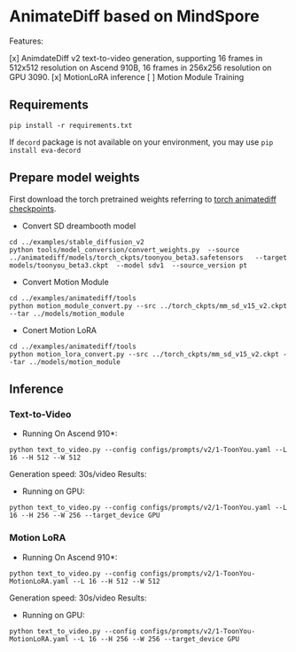 # AnimateDiff based on MindSpore

Features:

[x] AnimdateDiff v2 text-to-video generation, supporting 16 frames in 512x512 resolution on Ascend 910B, 16 frames in 256x256 resolution on GPU 3090.
[x] MotionLoRA inference
[ ] Motion Module Training

## Requirements

```
pip install -r requirements.txt
```

If `decord` package is not available on your environment, you may use `pip install eva-decord`


## Prepare model weights

First download the torch pretrained weights referring to [torch animatediff checkpoints](https://github.com/guoyww/AnimateDiff/blob/main/__assets__/docs/animatediff.md#download-base-t2i--motion-module-checkpoints).

- Convert SD dreambooth model
```
cd ../examples/stable_diffusion_v2
python tools/model_conversion/convert_weights.py  --source ../animatediff/models/torch_ckpts/toonyou_beta3.safetensors   --target models/toonyou_beta3.ckpt  --model sdv1  --source_version pt
```

- Convert Motion Module
```
cd ../examples/animatediff/tools
python motion_module_convert.py --src ../torch_ckpts/mm_sd_v15_v2.ckpt --tar ../models/motion_module
```

- Conert Motion LoRA
```
cd ../examples/animatediff/tools
python motion_lora_convert.py --src ../torch_ckpts/mm_sd_v15_v2.ckpt --tar ../models/motion_module
```


## Inference

### Text-to-Video

- Running On Ascend 910\*:
```
python text_to_video.py --config configs/prompts/v2/1-ToonYou.yaml --L 16 --H 512 --W 512
```

Generation speed: 30s/video
Results:



- Running on GPU:
```
python text_to_video.py --config configs/prompts/v2/1-ToonYou.yaml --L 16 --H 256 --W 256 --target_device GPU
```

### Motion LoRA
- Running On Ascend 910\*:
```
python text_to_video.py --config configs/prompts/v2/1-ToonYou-MotionLoRA.yaml --L 16 --H 512 --W 512
```

Generation speed: 30s/video
Results:


- Running on GPU:
```
python text_to_video.py --config configs/prompts/v2/1-ToonYou-MotionLoRA.yaml --L 16 --H 256 --W 256 --target_device GPU

```
